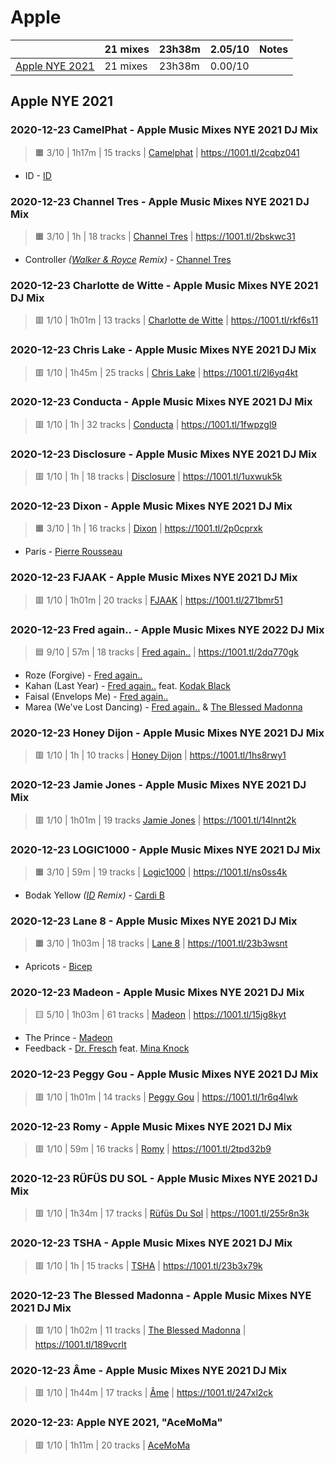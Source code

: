 # Apple

<!-- toc:start -->

| | 21 mixes | 23h38m | 2.05/10 | Notes |
| - | - | - | - | - |
| [Apple NYE 2021](#apple-nye-2021) | 21 mixes | 23h38m | 0.00/10 |  |
<!-- toc:end -->

## Apple NYE 2021

### 2020-12-23 CamelPhat - Apple Music Mixes NYE 2021 DJ Mix

> 🟧 3/10 | 1h17m | 15 tracks
> | [Camelphat](https://rateyourmusic.com/artist/camelphat)
> | https://1001.tl/2cqbz041

- ID - [ID](#)

### 2020-12-23 Channel Tres - Apple Music Mixes NYE 2021 DJ Mix

> 🟧 3/10 | 1h | 18 tracks
> | [Channel Tres](https://rateyourmusic.com/artist/channel-tres)
> | https://1001.tl/2bskwc31

- Controller _([Walker & Royce](https://rateyourmusic.com/artist/walker-and-royce) Remix)_ - [Channel Tres](https://rateyourmusic.com/artist/channel-tres)

### 2020-12-23 Charlotte de Witte - Apple Music Mixes NYE 2021 DJ Mix

> 🟥 1/10 | 1h01m | 13 tracks
> | [Charlotte de Witte](https://rateyourmusic.com/artist/charlotte-de-witte)
> | https://1001.tl/rkf6s11

### 2020-12-23 Chris Lake - Apple Music Mixes NYE 2021 DJ Mix

> 🟥 1/10 | 1h45m | 25 tracks
> | [Chris Lake](https://rateyourmusic.com/artist/chris-lake)
> | https://1001.tl/2l6yq4kt

### 2020-12-23 Conducta - Apple Music Mixes NYE 2021 DJ Mix

> 🟥 1/10 | 1h | 32 tracks
> | [Conducta](https://rateyourmusic.com/artist/conducta)
> | https://1001.tl/1fwpzgl9

### 2020-12-23 Disclosure - Apple Music Mixes NYE 2021 DJ Mix

> 🟥 1/10 | 1h | 18 tracks
> | [Disclosure](https://rateyourmusic.com/artist/disclosure)
> | https://1001.tl/1uxwuk5k

### 2020-12-23 Dixon - Apple Music Mixes NYE 2021 DJ Mix

> 🟧 3/10 | 1h | 16 tracks
> | [Dixon](https://rateyourmusic.com/artist/dixon-1)
> | https://1001.tl/2p0cprxk

- Paris - [Pierre Rousseau](https://rateyourmusic.com/artist/pierre-rousseau)

### 2020-12-23 FJAAK - Apple Music Mixes NYE 2021 DJ Mix

> 🟥 1/10 | 1h01m | 20 tracks
> | [FJAAK](https://rateyourmusic.com/artist/fjaak)
> | https://1001.tl/271bmr51

### 2020-12-23 Fred again.. - Apple Music Mixes NYE 2022 DJ Mix

> 🟦 9/10 | 57m | 18 tracks
> | [Fred again..](https://rateyourmusic.com/artist/fred-again)
> | https://1001.tl/2dq770gk

- Roze (Forgive) - [Fred again..](https://rateyourmusic.com/artist/fred-again)
- Kahan (Last Year) - [Fred again..](https://rateyourmusic.com/artist/fred-again) feat. [Kodak Black](https://rateyourmusic.com/artist/kodak-black)
- Faisal (Envelops Me) - [Fred again..](https://rateyourmusic.com/artist/fred-again)
- Marea (We've Lost Dancing) - [Fred again..](https://rateyourmusic.com/artist/fred-again) & [The Blessed Madonna](https://rateyourmusic.com/artist/the-blessed-madonna)

### 2020-12-23 Honey Dijon - Apple Music Mixes NYE 2021 DJ Mix

> 🟥 1/10 | 1h | 10 tracks
> | [Honey Dijon](https://rateyourmusic.com/artist/honey-dijon)
> | https://1001.tl/1hs8rwy1

### 2020-12-23 Jamie Jones - Apple Music Mixes NYE 2021 DJ Mix

> 🟥 1/10 | 1h01m | 19 tracks
> [Jamie Jones](https://rateyourmusic.com/artist/jamie_jones_f1)
> | https://1001.tl/14lnnt2k

### 2020-12-23 LOGIC1000 - Apple Music Mixes NYE 2021 DJ Mix

> 🟧 3/10 | 59m | 19 tracks
> | [Logic1000](https://rateyourmusic.com/artist/logic1000)
> | https://1001.tl/ns0ss4k

- Bodak Yellow _([ID](#) Remix)_ - [Cardi B](https://rateyourmusic.com/artist/cardi-b)

### 2020-12-23 Lane 8 - Apple Music Mixes NYE 2021 DJ Mix

> 🟧 3/10 | 1h03m | 18 tracks
> | [Lane 8](https://rateyourmusic.com/artist/lane-8)
> | https://1001.tl/23b3wsnt

- Apricots - [Bicep](https://rateyourmusic.com/artist/bicep)

### 2020-12-23 Madeon - Apple Music Mixes NYE 2021 DJ Mix

> 🟨 5/10 | 1h03m | 61 tracks
> | [Madeon](https://rateyourmusic.com/artist/madeon)
> | https://1001.tl/15jg8kyt

- The Prince - [Madeon](https://rateyourmusic.com/artist/madeon)
- Feedback - [Dr. Fresch](https://rateyourmusic.com/artist/dr-fresch) feat. [Mina Knock](https://rateyourmusic.com/artist/mina-knock)

### 2020-12-23 Peggy Gou - Apple Music Mixes NYE 2021 DJ Mix

> 🟥 1/10 | 1h01m | 14 tracks
> | [Peggy Gou](https://rateyourmusic.com/artist/peggy-gou)
> | https://1001.tl/1r6q4lwk

### 2020-12-23 Romy - Apple Music Mixes NYE 2021 DJ Mix

> 🟥 1/10 | 59m | 16 tracks
> | [Romy](https://rateyourmusic.com/artist/romy-3)
> | https://1001.tl/2tpd32b9

### 2020-12-23 RÜFÜS DU SOL - Apple Music Mixes NYE 2021 DJ Mix

> 🟥 1/10 | 1h34m | 17 tracks
> | [Rüfüs Du Sol](https://rateyourmusic.com/artist/rufus-du-sol)
> | https://1001.tl/255r8n3k

### 2020-12-23 TSHA - Apple Music Mixes NYE 2021 DJ Mix

> 🟥 1/10 | 1h | 15 tracks
> | [TSHA](https://rateyourmusic.com/artist/tsha)
> | https://1001.tl/23b3x79k

### 2020-12-23 The Blessed Madonna - Apple Music Mixes NYE 2021 DJ Mix

> 🟥 1/10 | 1h02m | 11 tracks
> | [The Blessed Madonna](https://rateyourmusic.com/artist/the-blessed-madonna)
> | https://1001.tl/189vcrlt

### 2020-12-23 Âme - Apple Music Mixes NYE 2021 DJ Mix

> 🟥 1/10 | 1h44m | 17 tracks
> | [Âme](https://rateyourmusic.com/artist/ame)
> | https://1001.tl/247xl2ck
### 2020-12-23: Apple NYE 2021, "AceMoMa"

> 🟥 1/10 | 1h11m | 20 tracks
> | [AceMoMa](https://rateyourmusic.com/artist/acemoma)

